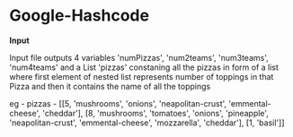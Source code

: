 # Google-Hashcode

**Input**

Input file outputs 4 variables 'numPizzas', 'num2teams', 'num3teams', 'num4teams' and a List 'pizzas' constaning all the pizzas in form of a list where first element of nested list represents number of toppings in that Pizza and then it contains the name of all the toppings

eg - pizzas -  [[5, 'mushrooms', 'onions', 'neapolitan-crust', 'emmental-cheese', 'cheddar'], [8, 'mushrooms', 'tomatoes', 'onions', 'pineapple', 'neapolitan-crust', 'emmental-cheese', 'mozzarella', 'cheddar'], [1, 'basil']]
